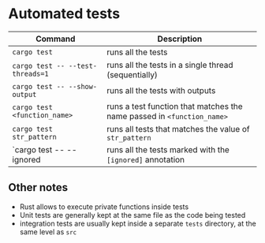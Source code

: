 # Automated tests

| Command                          | Description                                                            |
| -------------------------------- | ---------------------------------------------------------------------- |
| `cargo test`                     | runs all the tests                                                     |
| `cargo test -- --test-threads=1` | runs all the tests in a single thread (sequentially)                   |
| `cargo test -- --show-output`    | runs all the tests with outputs                                        |
| `cargo test <function_name>`     | runs a test function that matches the name passed in `<function_name>` |
| `cargo test str_pattern`         | runs all tests that matches the value of `str_pattern`                 |
| `cargo test -- --ignored         | runs all the tests marked with the `[ignored]` annotation              |

## Other notes

- Rust allows to execute private functions inside tests
- Unit tests are generally kept at the same file as the code being tested
- integration tests are usually kept inside a separate `tests` directory, at the same level as `src`
